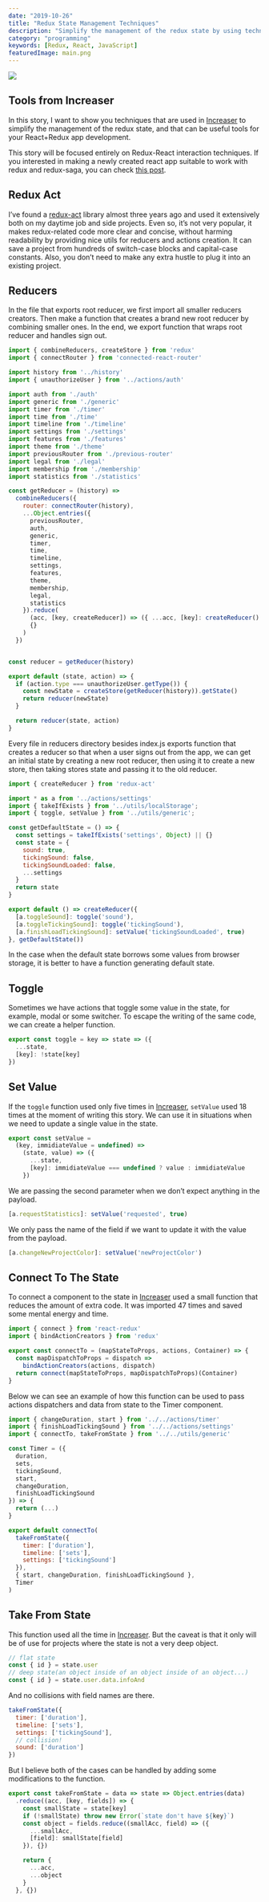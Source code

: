 ```yaml
---
date: "2019-10-26"
title: "Redux State Management Techniques"
description: "Simplify the management of the redux state by using techniques from Increaser"
category: "programming"
keywords: [Redux, React, JavaScript]
featuredImage: main.png
---
```


![](/main.png)

## Tools from Increaser

In this story, I want to show you techniques that are used in [Increaser](https://increaser.org) to simplify the management of the redux state, and that can be useful tools for your React+Redux app development.

This story will be focused entirely on Redux-React interaction techniques. If you interested in making a newly created react app suitable to work with redux and redux-saga, you can check [this post](/blog/redux-saga-cra).

## Redux Act

I’ve found a [redux-act](https://github.com/pauldijou/redux-act) library almost three years ago and used it extensively both on my daytime job and side projects. Even so, it’s not very popular, it makes redux-related code more clear and concise, without harming readability by providing nice utils for reducers and actions creation. It can save a project from hundreds of switch-case blocks and capital-case constants. Also, you don’t need to make any extra hustle to plug it into an existing project.

## Reducers

In the file that exports root reducer, we first import all smaller reducers creators. Then make a function that creates a brand new root reducer by combining smaller ones. In the end, we export function that wraps root reducer and handles sign out.

```js
import { combineReducers, createStore } from 'redux'
import { connectRouter } from 'connected-react-router'

import history from '../history'
import { unauthorizeUser } from '../actions/auth'

import auth from './auth'
import generic from './generic'
import timer from './timer'
import time from './time'
import timeline from './timeline'
import settings from './settings'
import features from './features'
import theme from './theme'
import previousRouter from './previous-router'
import legal from './legal'
import membership from './membership'
import statistics from './statistics'

const getReducer = (history) =>
  combineReducers({
    router: connectRouter(history),
    ...Object.entries({
      previousRouter,
      auth,
      generic,
      timer,
      time,
      timeline,
      settings,
      features,
      theme,
      membership,
      legal,
      statistics
    }).reduce(
      (acc, [key, createReducer]) => ({ ...acc, [key]: createReducer() }),
      {}
    )
  })


const reducer = getReducer(history)

export default (state, action) => {
  if (action.type === unauthorizeUser.getType()) {
    const newState = createStore(getReducer(history)).getState()
    return reducer(newState)
  }

  return reducer(state, action)
}
```

Every file in reducers directory besides index.js exports function that creates a reducer so that when a user signs out from the app, we can get an initial state by creating a new root reducer, then using it to create a new store, then taking stores state and passing it to the old reducer.

```js
import { createReducer } from 'redux-act'

import * as a from '../actions/settings'
import { takeIfExists } from '../utils/localStorage';
import { toggle, setValue } from '../utils/generic';

const getDefaultState = () => {
  const settings = takeIfExists('settings', Object) || {}
  const state = {
    sound: true,
    tickingSound: false,
    tickingSoundLoaded: false,
    ...settings
  }
  return state
}

export default () => createReducer({
  [a.toggleSound]: toggle('sound'),
  [a.toggleTickingSound]: toggle('tickingSound'),
  [a.finishLoadTickingSound]: setValue('tickingSoundLoaded', true)
}, getDefaultState())
```

In the case when the default state borrows some values from browser storage, it is better to have a function generating default state.

## Toggle

Sometimes we have actions that toggle some value in the state, for example, modal or some switcher. To escape the writing of the same code, we can create a helper function.

```js
export const toggle = key => state => ({
  ...state,
  [key]: !state[key]
})
```

## Set Value

If the `toggle` function used only five times in [Increaser](https://increaser.org/), `setValue` used 18 times at the moment of writing this story. We can use it in situations when we need to update a single value in the state.

```js
export const setValue =
  (key, immidiateValue = undefined) =>
    (state, value) => ({
      ...state,
      [key]: immidiateValue === undefined ? value : immidiateValue
    })
```

We are passing the second parameter when we don’t expect anything in the payload.

```js
[a.requestStatistics]: setValue('requested', true)
```

We only pass the name of the field if we want to update it with the value from the payload.

```js
[a.changeNewProjectColor]: setValue('newProjectColor')
```

## Connect To The State

To connect a component to the state in [Increaser](https://increaser.org/) used a small function that reduces the amount of extra code. It was imported 47 times and saved some mental energy and time.

```js
import { connect } from 'react-redux'
import { bindActionCreators } from 'redux'

export const connectTo = (mapStateToProps, actions, Container) => {
  const mapDispatchToProps = dispatch =>
    bindActionCreators(actions, dispatch)
  return connect(mapStateToProps, mapDispatchToProps)(Container)
}
```

Below we can see an example of how this function can be used to pass actions dispatchers and data from state to the Timer component.

```js
import { changeDuration, start } from '../../actions/timer'
import { finishLoadTickingSound } from '../../actions/settings'
import { connectTo, takeFromState } from '../../utils/generic'

const Timer = ({
  duration,
  sets,
  tickingSound,
  start,
  changeDuration,
  finishLoadTickingSound
}) => {
  return (...)
}

export default connectTo(
  takeFromState({
    timer: ['duration'],
    timeline: ['sets'],
    settings: ['tickingSound']
  }),
  { start, changeDuration, finishLoadTickingSound },
  Timer
)
```

## Take From State

This function used all the time in [Increaser](https://increaser.org/). But the caveat is that it only will be of use for projects where the state is not a very deep object.

```js
// flat state
const { id } = state.user
// deep state(an object inside of an object inside of an object...)
const { id } = state.user.data.infoAnd 
```

And no collisions with field names are there.

```js
takeFromState({
  timer: ['duration'],
  timeline: ['sets'],
  settings: ['tickingSound'],
  // collision!
  sound: ['duration']
})
```

But I believe both of the cases can be handled by adding some modifications to the function.

```js
export const takeFromState = data => state => Object.entries(data)
  .reduce((acc, [key, fields]) => {
    const smallState = state[key]
    if (!smallState) throw new Error(`state don't have ${key}`)
    const object = fields.reduce((smallAcc, field) => ({
      ...smallAcc,
      [field]: smallState[field]
    }), {})

    return {
      ...acc,
      ...object
    }
  }, {})
```